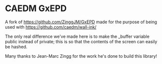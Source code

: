 # CAEDM GxEPD
A fork of https://github.com/ZinggJM/GxEPD made for the purpose of being used with https://github.com/caedm/wall-ink/

The only real difference we've made here is to make the \_buffer variable public instead of private; this is so that the contents of the screen can easily be hashed.

Many thanks to Jean-Marc Zingg for the work he's done to build this library!
